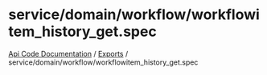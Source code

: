 # service/domain/workflow/workflowitem\_history\_get.spec
[Api Code Documentation](../README.md) / [Exports](../modules.md) / service/domain/workflow/workflowitem\_history\_get.spec

